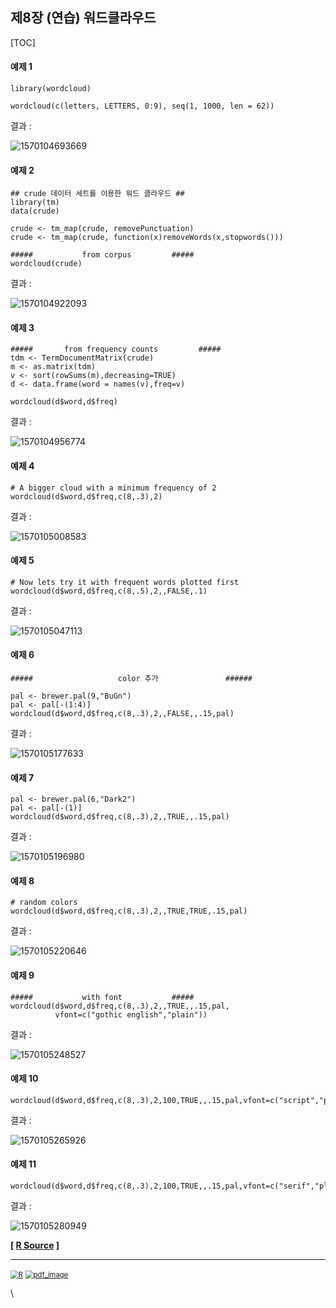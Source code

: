 ## 제8장 (연습) 워드클라우드



[TOC]

#### 예제 1

```{r}
library(wordcloud)

wordcloud(c(letters, LETTERS, 0:9), seq(1, 1000, len = 62))
```

결과 :

![1570104693669](images/1570104693669.png)

#### 예제 2 

```{r}
## crude 데이터 세트를 이용한 워드 클라우드 ##
library(tm)
data(crude)

crude <- tm_map(crude, removePunctuation)
crude <- tm_map(crude, function(x)removeWords(x,stopwords()))

##### 			from corpus 		#####
wordcloud(crude)	
```

결과 :

![1570104922093](images/1570104922093.png)

#### 예제 3

```{r}
##### 		from frequency counts 	      #####
tdm <- TermDocumentMatrix(crude)
m <- as.matrix(tdm)
v <- sort(rowSums(m),decreasing=TRUE)
d <- data.frame(word = names(v),freq=v)

wordcloud(d$word,d$freq)
```

결과 :

![1570104956774](images/1570104956774.png)

#### 예제 4

```{r}
# A bigger cloud with a minimum frequency of 2
wordcloud(d$word,d$freq,c(8,.3),2)
```

결과 : 

![1570105008583](images/1570105008583.png)

#### 예제 5

```{r}
# Now lets try it with frequent words plotted first
wordcloud(d$word,d$freq,c(8,.5),2,,FALSE,.1)
```

결과 : 

![1570105047113](images/1570105047113.png)

#### 예제 6

```{r}
#####                   color 추가               ######

pal <- brewer.pal(9,"BuGn")
pal <- pal[-(1:4)]
wordcloud(d$word,d$freq,c(8,.3),2,,FALSE,,.15,pal)
```

결과 :

![1570105177633](images/1570105177633.png)

#### 예제 7

```{r}
pal <- brewer.pal(6,"Dark2")
pal <- pal[-(1)]
wordcloud(d$word,d$freq,c(8,.3),2,,TRUE,,.15,pal)
```

결과 :

![1570105196980](images/1570105196980.png)

#### 예제 8

```{r}
# random colors
wordcloud(d$word,d$freq,c(8,.3),2,,TRUE,TRUE,.15,pal)
```

결과 :

![1570105220646](images/1570105220646.png)

#### 예제 9

```{r}
##### 			with font 			#####
wordcloud(d$word,d$freq,c(8,.3),2,,TRUE,,.15,pal,
          vfont=c("gothic english","plain"))
```

결과 :

![1570105248527](images/1570105248527.png)

#### 예제 10

```{r}
wordcloud(d$word,d$freq,c(8,.3),2,100,TRUE,,.15,pal,vfont=c("script","plain"))
```

결과 :

![1570105265926](images/1570105265926.png)

#### 예제 11

```{r}
wordcloud(d$word,d$freq,c(8,.3),2,100,TRUE,,.15,pal,vfont=c("serif","plain"))
```

결과 :

![1570105280949](images/1570105280949.png)



**[ [R Source](source/ch_8_Example_of_Wordcloud.R) ]**



------

 [<img src="images/R.png" alt="R" style="zoom:80%;" />](source/ch_8_Example_of_Wordcloud.R) [<img src="images/pdf_image.png" alt="pdf_image" style="zoom:80%;" />](pdf/ch_8_Example_of_Wordcloud.pdf) 

 





























\
